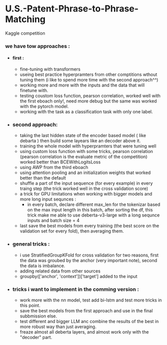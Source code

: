 # U.S.-Patent-Phrase-to-Phrase-Matching
Kaggle competition 


### we have tow approaches :
- #### first : 
    -  fine-tuning with transformers
    -  useing best practice hyperpramters from other comptitions wthout tuning them (i like to spend more time with the second approach^^) 
    -  working more and more with the inputs and the data that will finetune with.
    -  testing coustom loss function, pearson correlation, worked well with the first eboach only!, need more debug but the same was worked with the pytorch model.
    -  working with the task as a classification task with only one label.
- ### second approach:
    -  taking the last hidden state of the encoder based model ( like debarta ) then build some layears like an decoder above it.
    -  training the whole model with hyperpramters that were tuning well
    -  using custom loss function with some tricks, pearson correlation (pearson correlation is the evaluate metric of the competition) worked better than BCEWithLogitsLoss
    -  using AWP from the third eboach
    -  using attention pooling and an initialization weights that worked better than the default
    -  shuffle a part of the input sequence (for every example) in every traing step (the trick worked well in the cross validation score)
    -  a trick for GPU limitations when working with bigger models and more long input sequnces :
        -  in every batch, declare different max_len for the tokenizar based on the max input length in this batch, after sorting the df, this trick make me able to use deberta-v3-large with a long sequnce inputs and batch size = 4 
    -  last save the best models from every training (the best score on the validation set for every fold), then averaging them.
- ### general tricks :
    -  i use StratifiedGroupKFold for cross validation for two reasons, first the data was groubed by the anchor (very important note), second the data is imbalance.
    -  adding related data from other sources
    -  groupby(['anchor', 'context'])['target'] added to the input 
- ### tricks i want to implement in the comming version :
    -  work more with the nn model, test add bi-lstm and test more tricks in this point.
    -  save the best models from the first approach and use in the final subbmission else.
    -  test different and bigger LLM anc combine the results of the best in more robust way than just averaging.
    -  freaze almost all deberta layers, and almost work only with the "decoder" part.
